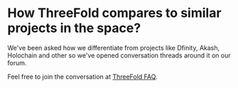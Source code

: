 # How ThreeFold compares to similar projects in the space?

We've been asked how we differentiate from projects like Dfinity, Akash, Holochain and other so we've opened conversation threads around it on our forum. 

Feel free to join the conversation at [ThreeFold FAQ](https://forum.threefold.io/c/All-about-the-ThreeFold-movement/threefold-faq/58).